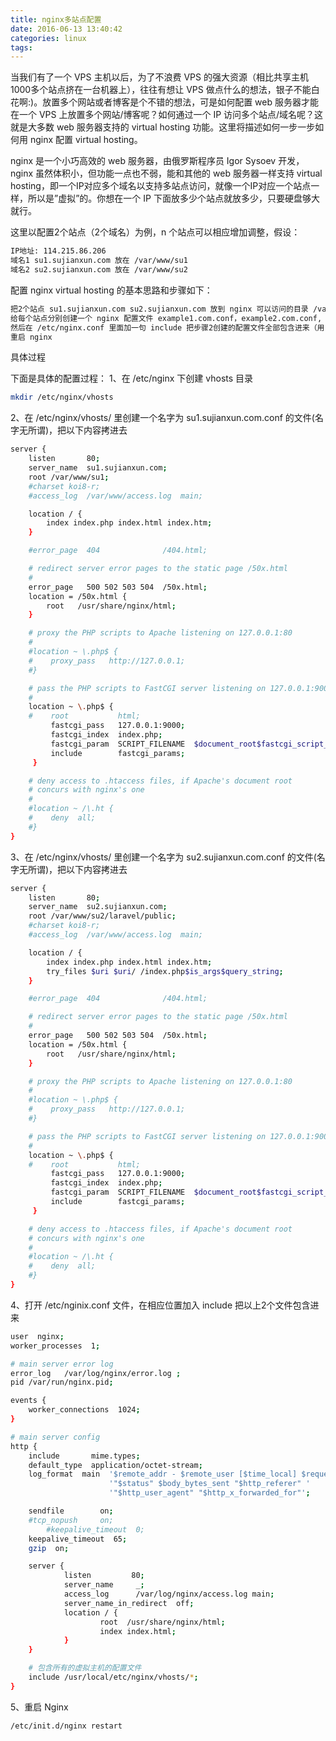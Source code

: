 ```yaml
---
title: nginx多站点配置
date: 2016-06-13 13:40:42
categories: linux
tags:
---
```

当我们有了一个 VPS 主机以后，为了不浪费 VPS 的强大资源（相比共享主机1000多个站点挤在一台机器上），往往有想让 VPS 做点什么的想法，银子不能白花啊:)。放置多个网站或者博客是个不错的想法，可是如何配置 web 服务器才能在一个 VPS 上放置多个网站/博客呢？如何通过一个 IP 访问多个站点/域名呢？这就是大多数 web 服务器支持的 virtual hosting 功能。这里将描述如何一步一步如何用 nginx 配置 virtual hosting。

nginx 是一个小巧高效的 web 服务器，由俄罗斯程序员 Igor Sysoev 开发，nginx 虽然体积小，但功能一点也不弱，能和其他的 web 服务器一样支持 virtual hosting，即一个IP对应多个域名以支持多站点访问，就像一个IP对应一个站点一样，所以是”虚拟”的。你想在一个 IP 下面放多少个站点就放多少，只要硬盘够大就行。

这里以配置2个站点（2个域名）为例，n 个站点可以相应增加调整，假设：
``` bash
IP地址: 114.215.86.206
域名1 su1.sujianxun.com 放在 /var/www/su1
域名2 su2.sujianxun.com 放在 /var/www/su2
```
配置 nginx virtual hosting 的基本思路和步骤如下：
``` bash
把2个站点 su1.sujianxun.com su2.sujianxun.com 放到 nginx 可以访问的目录 /var/www/
给每个站点分别创建一个 nginx 配置文件 example1.com.conf，example2.com.conf, 并把配置文件放到 /etc/nginx/vhosts/
然后在 /etc/nginx.conf 里面加一句 include 把步骤2创建的配置文件全部包含进来（用 * 号）
重启 nginx
```

具体过程

下面是具体的配置过程：
1、在 /etc/nginx 下创建 vhosts 目录

``` bash
mkdir /etc/nginx/vhosts
```
2、在 /etc/nginx/vhosts/ 里创建一个名字为 su1.sujianxun.com.conf 的文件(名字无所谓)，把以下内容拷进去

``` bash
server {
    listen       80;
    server_name  su1.sujianxun.com;
    root /var/www/su1;
    #charset koi8-r;
    #access_log  /var/www/access.log  main;

    location / {
        index index.php index.html index.htm;
    }

    #error_page  404              /404.html;

    # redirect server error pages to the static page /50x.html
    #
    error_page   500 502 503 504  /50x.html;
    location = /50x.html {
        root   /usr/share/nginx/html;
    }

    # proxy the PHP scripts to Apache listening on 127.0.0.1:80
    #
    #location ~ \.php$ {
    #    proxy_pass   http://127.0.0.1;
    #}

    # pass the PHP scripts to FastCGI server listening on 127.0.0.1:9000
    #
    location ~ \.php$ {
    #    root           html;
         fastcgi_pass   127.0.0.1:9000;
         fastcgi_index  index.php;
         fastcgi_param  SCRIPT_FILENAME  $document_root$fastcgi_script_name;
         include        fastcgi_params;
     }

    # deny access to .htaccess files, if Apache's document root
    # concurs with nginx's one
    #
    #location ~ /\.ht {
    #    deny  all;
    #}
}

```

3、在 /etc/nginx/vhosts/ 里创建一个名字为 su2.sujianxun.com.conf 的文件(名字无所谓)，把以下内容拷进去

``` bash
server {
    listen       80;
    server_name  su2.sujianxun.com;
    root /var/www/su2/laravel/public;
    #charset koi8-r;
    #access_log  /var/www/access.log  main;

    location / {
        index index.php index.html index.htm;
        try_files $uri $uri/ /index.php$is_args$query_string;
    }

    #error_page  404              /404.html;

    # redirect server error pages to the static page /50x.html
    #
    error_page   500 502 503 504  /50x.html;
    location = /50x.html {
        root   /usr/share/nginx/html;
    }

    # proxy the PHP scripts to Apache listening on 127.0.0.1:80
    #
    #location ~ \.php$ {
    #    proxy_pass   http://127.0.0.1;
    #}

    # pass the PHP scripts to FastCGI server listening on 127.0.0.1:9000
    #
    location ~ \.php$ {
    #    root           html;
         fastcgi_pass   127.0.0.1:9000;
         fastcgi_index  index.php;
         fastcgi_param  SCRIPT_FILENAME  $document_root$fastcgi_script_name;
         include        fastcgi_params;
     }

    # deny access to .htaccess files, if Apache's document root
    # concurs with nginx's one
    #
    #location ~ /\.ht {
    #    deny  all;
    #}
}

```

4、打开 /etc/nginix.conf 文件，在相应位置加入 include 把以上2个文件包含进来

``` bash
user  nginx;
worker_processes  1;

# main server error log
error_log	/var/log/nginx/error.log ;
pid	/var/run/nginx.pid;

events {
	worker_connections  1024;
}

# main server config
http {
	include       mime.types;
	default_type  application/octet-stream;
	log_format  main  '$remote_addr - $remote_user [$time_local] $request '
                      '"$status" $body_bytes_sent "$http_referer" '
                      '"$http_user_agent" "$http_x_forwarded_for"';

	sendfile        on;
	#tcp_nopush     on;
    	#keepalive_timeout  0;
	keepalive_timeout  65;
	gzip  on;

	server {
        	listen         80;
        	server_name     _;
        	access_log      /var/log/nginx/access.log main;
        	server_name_in_redirect  off;
        	location / {
            		root  /usr/share/nginx/html;
            		index index.html;
        	}
	}

    # 包含所有的虚拟主机的配置文件
    include /usr/local/etc/nginx/vhosts/*;
}
```

5、重启 Nginx

``` bash
/etc/init.d/nginx restart
```